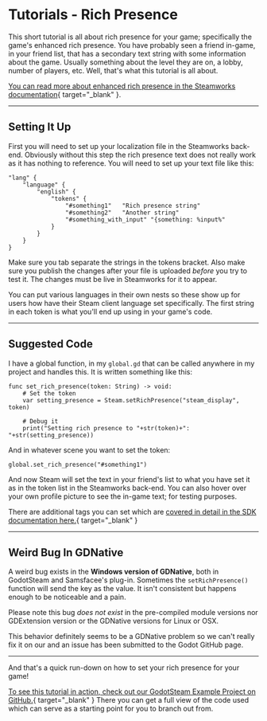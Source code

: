 # Tutorials - Rich Presence

This short tutorial is all about rich presence for your game; specifically the game's enhanced rich presence. You have probably seen a friend in-game, in your friend list, that has a secondary text string with some information about the game. Usually something about the level they are on, a lobby, number of players, etc. Well, that's what this tutorial is all about.

[You can read more about enhanced rich presence in the Steamworks documentation](https://partner.steamgames.com/doc/features/enhancedrichpresence){ target="\_blank" }.

---

## Setting It Up

First you will need to set up your localization file in the Steamworks back-end. Obviously without this step the rich presence text does not really work as it has nothing to reference. You will need to set up your text file like this:

````gdscript
"lang" {
	"language" {
		"english" {
			"tokens" {
				"#something1"	"Rich presence string"
				"#something2"	"Another string"
				"#something_with_input"	"{something: %input%"
			}
		}
	}
}
````

Make sure you tab separate the strings in the tokens bracket. Also make sure you publish the changes after your file is uploaded _before_ you try to test it. The changes must be live in Steamworks for it to appear.

You can put various languages in their own nests so these show up for users how have their Steam client language set specifically. The first string in each token is what you'll end up using in your game's code.

---

## Suggested Code

I have a global function, in my `global.gd` that can be called anywhere in my project and handles this. It is written something like this:

````gdscript
func set_rich_presence(token: String) -> void:
	# Set the token
	var setting_presence = Steam.setRichPresence("steam_display", token)

	# Debug it
	print("Setting rich presence to "+str(token)+": "+str(setting_presence))
````

And in whatever scene you want to set the token:

````gdscript
global.set_rich_presence("#something1")
````

And now Steam will set the text in your friend's list to what you have set it as in the token list in the Steamworks back-end. You can also hover over your own profile picture to see the in-game text; for testing purposes.

There are additional tags you can set which are [covered in detail in the SDK documentation here.](https://partner.steamgames.com/doc/api/ISteamFriends#SetRichPresence){ target="\_blank" }

---

## Weird Bug In GDNative

A weird bug exists in the **Windows version of GDNative**, both in GodotSteam and Samsfacee's plug-in. Sometimes the `setRichPresence()` function will send the key as the value. It isn't consistent but happens enough to be noticeable and a pain.

Please note this bug *does not exist* in the pre-compiled module versions nor GDExtension version or the GDNative versions for Linux or OSX.

This behavior definitely seems to be a GDNative problem so we can't really fix it on our and an issue has been submitted to the Godot GitHub page.

---

And that's a quick run-down on how to set your rich presence for your game!

[To see this tutorial in action, check out our GodotSteam Example Project on GitHub.](https://github.com/CoaguCo-Industries/GodotSteam-Example-Project){ target="\_blank" } There you can get a full view of the code used which can serve as a starting point for you to branch out from.

